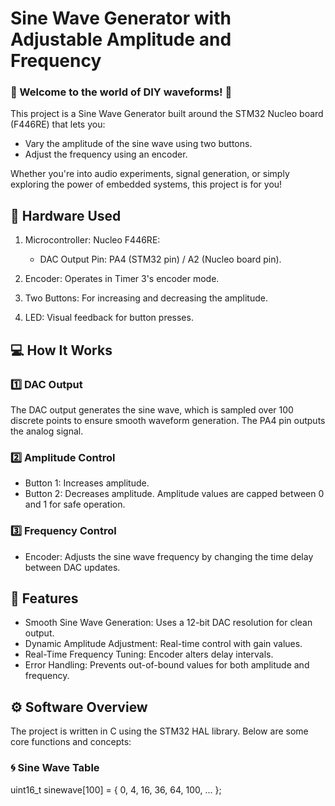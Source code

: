 # Sine Wave Generator with Adjustable Amplitude and Frequency

### 🎵 Welcome to the world of DIY waveforms! 🎵

This project is a Sine Wave Generator built around the STM32 Nucleo board (F446RE) that lets you:

  * Vary the amplitude of the sine wave using two buttons.
  * Adjust the frequency using an encoder.
    
Whether you're into audio experiments, signal generation, or simply exploring the power of embedded systems, this project is for you!


## 🔧 Hardware Used
1. Microcontroller: Nucleo F446RE:
   
    * DAC Output Pin: PA4 (STM32 pin) / A2 (Nucleo board pin).
   
3. Encoder: Operates in Timer 3's encoder mode.
4. Two Buttons: For increasing and decreasing the amplitude.
5. LED: Visual feedback for button presses.


## 💻 How It Works
### 1️⃣ DAC Output
The DAC output generates the sine wave, which is sampled over 100 discrete points to ensure smooth waveform generation. The PA4 pin outputs the analog signal.

### 2️⃣ Amplitude Control
* Button 1: Increases amplitude.
* Button 2: Decreases amplitude.
Amplitude values are capped between 0 and 1 for safe operation.

### 3️⃣ Frequency Control
* Encoder: Adjusts the sine wave frequency by changing the time delay between DAC updates.

## 📜 Features
* Smooth Sine Wave Generation: Uses a 12-bit DAC resolution for clean output.
* Dynamic Amplitude Adjustment: Real-time control with gain values.
* Real-Time Frequency Tuning: Encoder alters delay intervals.
* Error Handling: Prevents out-of-bound values for both amplitude and frequency.
  

## ⚙️ Software Overview
The project is written in C using the STM32 HAL library. Below are some core functions and concepts:

### 🌀 Sine Wave Table

uint16_t sinewave[100] = { 0, 4, 16, 36, 64, 100, ... };




